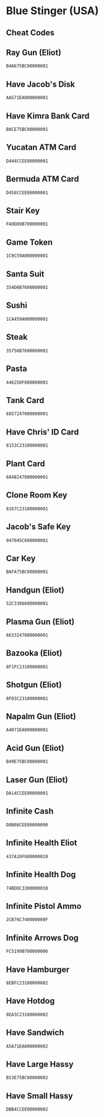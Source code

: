 # Blue Stinger (USA)

## Cheat Codes

## Ray Gun (Eliot)

```
B4A675BC00000001

```

## Have Jacob's Disk

```
AA571EA000000001

```

## Have Kimra Bank Card

```
BACE75BC00000001

```

## Yucatan ATM Card

```
D444CCEE00000001

```

## Bermuda ATM Card

```
D458CCEE00000001

```

## Stair Key

```
FA9DD9B700000001

```

## Game Token

```
1C9C59A000000001

```

## Santa Suit

```
354D6B7600000001

```

## Sushi

```
1CA459A000000001

```

## Steak

```
35756B7600000001

```

## Pasta

```
446250F800000001

```

## Tank Card

```
6857247000000001

```

## Have Chris' ID Card

```
8153C23100000001

```

## Plant Card

```
684B247000000001

```

## Clone Room Key

```
8167C23100000001

```

## Jacob's Safe Key

```
947045C600000001

```

## Car Key

```
BAFA75BC00000001

```

## Handgun (Eliot)

```
52C3386600000001

```

## Plasma Gun (Eliot)

```
6633247000000001

```

## Bazooka (Eliot)

```
8F1FC23100000001

```

## Shotgun (Eliot)

```
8F03C23100000001

```

## Napalm Gun (Eliot)

```
A4071EA000000001

```

## Acid Gun (Eliot)

```
B49E75BC00000001

```

## Laser Gun (Eliot)

```
DA14CCEE00000001

```

## Infinite Cash

```
D8B08CEE00000090

```

## Infinite Health Eliot

```
437A10F800000028

```

## Infinite Health Dog

```
74BDDC3300000038

```

## Infinite Pistol Ammo

```
2CB76C740000000F

```

## Infinite Arrows Dog

```
FC5199B700000006

```

## Have Hamburger

```
8EBFC23100000002

```

## Have Hotdog

```
8EA3C23100000002

```

## Have Sandwich

```
A5A71EA000000002

```

## Have Large Hassy

```
B53E75BC00000002

```

## Have Small Hassy

```
DBB4CCEE00000002

```

